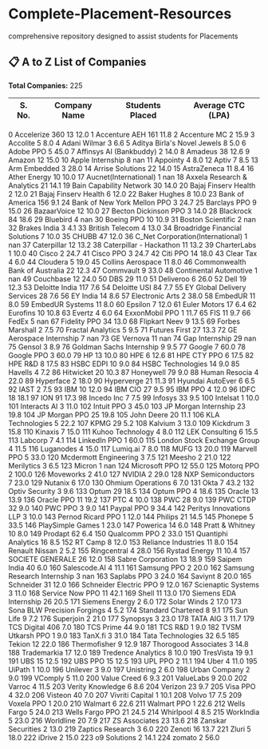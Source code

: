 # Complete-Placement-Resources
comprehensive repository designed to assist students for Placements
## 📋 A to Z List of Companies

**Total Companies:** 225

| S. No. | Company Name                            | Students Placed | Average CTC (LPA) |
|--------|-----------------------------------------|-----------------|--------------------|
0	Accelerize 360	13	12.0
1	Accenture AEH	161	11.8
2	Accenture MC	2	15.9
3	Accolite	5	8.0
4	Adani Wilmar	3	6.6
5	Aditya Birla's Novel Jewels	8	5.0
6	Adobe PPO	5	45.0
7	Affinsys AI (Bankbuddy) 	2	14.0
8	Amadeus	38	12.6
9	Amazon	12	15.0
10	Apple Internship	8	nan
11	Appointy	4	8.0
12	Aptiv	7	8.5
13	Arm Embedded	3	28.0
14	Arrise Solutions	22	14.0
15	AstraZeneca	11	8.4
16	Ather Energy	10	10.0
17	Aucnet(International)	1	nan
18	Axxela Research & Analytics	21	14.1
19	Bain Capability Network	30	14.0
20	Bajaj Finserv Health	2	12.0
21	Bajaj Finserv Health	6	12.0
22	Baker Hughes	8	10.0
23	Bank of America	156	9.1
24	Bank of New York Mellon PPO 	3	24.7
25	Barclays PPO	9	15.0
26	BazaarVoice	12	10.0
27	Becton Dickinson PPO	3	14.0
28	Blackrock	84	18.6
29	Bluebird	4	nan
30	Boeing PPO	10	10.9
31	Boston Scientific	2	nan
32	Brakes India	3	4.1
33	British Telecom	4	13.0
34	Broadridge Financial Solutions	7	10.0
35	CHUBB	47	12.0
36	C_Net Corporation(International)	1	nan
37	Caterpillar	12	13.2
38	Caterpillar - Hackathon	11	13.2
39	CharterLabs	1	10.0
40	Cisco	2	24.7
41	Cisco PPO	3	24.7
42	Citi PPO	14	18.0
43	Clear Tax	4	6.0
44	Cloudera	5	19.0
45	Collins Aerospace	11	8.0
46	Commonwealth Bank of Australia	22	12.3
47	Commvault	9	33.0
48	Continental Automotive	1	nan
49	Couchbase	12	24.0
50	DBS	29	11.0
51	Deliveroo	6	26.0
52	Dell	19	12.3
53	Deloitte India	117	7.6
54	Deloitte USI	84	7.7
55	EY Global Delivery Services	28	7.6
56	EY India	14	8.6
57	Electronic Arts	2	38.0
58	EmbedUR	11	8.0
59	EmbedUR Systems	11	8.0
60	Epsilon	7	12.0
61	Euler Motors	17	6.4
62	Eurofins	10	10.8
63	Evertz	4	6.0
64	ExxonMobil PPO	1	11.7
65	FIS	11	9.7
66	FedEx	5	nan
67	Fidelity PPO	34	13.0
68	Flipkart Neev	9	13.5
69	Forbes Marshall	2	7.5
70	Fractal Analytics	5	9.5
71	Futures First	27	13.3
72	GE Aerospace Internship	7	nan
73	GE Vernova	11	nan
74	Gap Internship	29	nan
75	Gensol	3	8.9
76	Goldman Sachs Internship 	9	9.5
77	Google	7	60.0
78	Google PPO	3	60.0
79	HP	13	10.0
80	HPE	6	12.6
81	HPE CTY PPO	6	17.5
82	HPE R&D	8	17.5
83	HSBC EDPI	10	9.0
84	HSBC Technologies	14	9.0
85	Havells	4	7.2
86	Hitwicket	20	10.3
87	Honeywell	79	9.0
88	Human Resocia	4	22.0
89	Hyperface	2	18.0
90	Hyperverge	21	11.3
91	Hyundai AutoEver	6	6.5
92	IAST	2	7.5
93	IBM	10	12.0
94	IBM CIO	27	9.5
95	IBM PPO	4	12.0
96	IDFC	18	18.1
97	ION	91	17.3
98	Incedo Inc	7	7.5
99	Infosys	33	9.5
100	Intelsat	1	10.0
101	Interacts AI	3	11.0
102	Intuit PPO	3	45.0
103	JP Morgan Internship	23	19.8
104	JP Morgan PPO	25	19.8
105	John Deere	20	11.1
106	KLA Technologies	5	22.2
107	KPMG	29	5.2
108	Kalvium	3	13.0
109	Kickdrum	3	15.8
110	Kinaxis	7	15.0
111	Kuhoo Technology	4	8.0
112	LEK Consulting	6	15.5
113	Labcorp	7	4.1
114	LinkedIn PPO	1	60.0
115	London Stock Exchange Group	4	11.5
116	Luganodes	4	15.0
117	Lumiq.ai	7	8.0
118	MUFG	13	20.0
119	Marvell PPO	5	33.0
120	Mcdermott Engineering	3	7.5
121	Meesho	2	21.0
122	Merilytics	3	6.5
123	Micron	1	nan
124	Microsoft PPO	12	55.0
125	Motorq PPO	2	100.0
126	Moveworks	2	41.0
127	NVIDIA	2	29.0
128	NXP Semiconductors	7	23.0
129	Nutanix	6	17.0
130	Ohmium Operations	6	7.0
131	Okta	7	43.2
132	Optiv Security	3	9.6
133	Optum	29	18.5
134	Optum PPO	4	18.6
135	Oracle	13	13.9
136	Oracle PPO	11	19.2
137	PTC	4	10.0
138	PWC	28	9.0
139	PWC CTDP	32	9.0
140	PWC PPO	3	9.0
141	Paypal PPO	9	34.4
142	Peritys Innovations LLP	3	10.0
143	Pernod Ricard PPO	1	12.0
144	Philips	21	14.5
145	Phonepe	5	33.5
146	PlaySimple Games	1	23.0
147	Powerica	14	6.0
148	Pratt & Whitney	10	8.0
149	Prodapt	62	6.4
150	Qualcomm PPO	2	33.0
151	Quantiphi Analytics	16	8.5
152	RT Camp	8	12.0
153	Reliance Industries	11	8.0
154	Renault Nissan	2	5.2
155	Ringcentral	4	28.0
156	Rystad Energy	11	10.4
157	SOCIETE GENERALE	26	12.0
158	Sabre Corporation	13	18.9
159	Saipem India	40	6.0
160	Salescode.AI	4	11.1
161	Samsung PPO	2	20.0
162	Samsung Research Internship	3	nan
163	Saplabs PPO	3	24.0
164	Saviynt	8	20.0
165	Schneider	31	12.0
166	Schneider Electric PPO	9	12.0
167	Scienaptic Systems	3	11.0
168	Service Now PPO	11	42.1
169	Shell	11	13.0
170	Siemens EDA Internship	26	20.5
171	Siemens Energy	2	6.0
172	Solar Winds	2	17.0
173	Sona BLW Precision Forgings	4	5.2
174	Standard Chartered	8	9.1
175	Sun Life	9	7.2
176	Superjoin	2	21.0
177	Synopsys	3	23.0
178	TATA AIG	3	11.7
179	TCS Digital	406	7.0
180	TCS Prime	44	9.0
181	TCS R&D	1	9.0
182	TVSM Utkarsh PPO	1	9.0
183	TanX.fi	3	31.0
184	Tata Technologies	32	6.5
185	Tekion	12	22.0
186	Thermofisher	9	12.9
187	Thorogood Associates	3	14.8
188	Trademarkia	17	12.0
189	Tredence Analytics	8	10.0
190	TresVista	19	9.1
191	UBS	15	12.5
192	UBS PPO	15	12.5
193	UPL PPO	2	11.1
194	Uber	4	11.0
195	UiPath	1	10.0
196	Unilever	3	9.0
197	Unistring	2	6.0
198	Urban Company	2	9.0
199	VComply	5	11.0
200	Value Creed	6	9.3
201	ValueLabs	9	20.0
202	Varroc	4	11.5
203	Verity Knowledge	6	8.6
204	Verizon	23	9.7
205	Visa PPO	4	32.0
206	Visteon	40	7.0
207	Vivriti Capital	1	10.1
208	Volvo	17	7.5
209	Voxela PPO	1	20.0
210	Walmart	6	22.6
211	Walmart PPO	1	22.6
212	Wells Fargo	5	24.0
213	Wells Fargo PPO	21	24.5
214	Whirlpool	4	8.5
215	WorkIndia	5	23.0
216	Worldline	20	7.9
217	ZS Associates	23	13.6
218	Zanskar Securities	2	13.0
219	Zaptics Research	3	6.0
220	Zenoti	16	13.7
221	Zluri	5	18.0
222	iDrive	2	15.0
223	o9 Solutions	2	14.1
224	zomato	2	56.0

